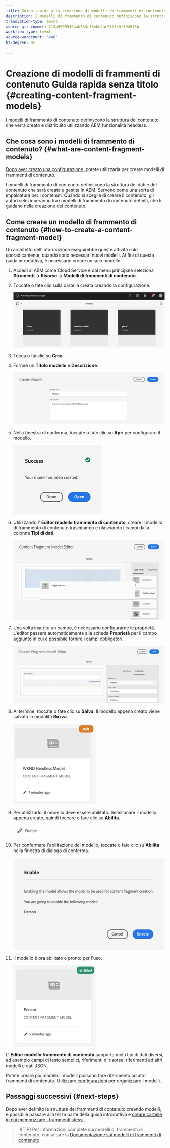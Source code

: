 ```yaml
---
title: Guida rapida alla creazione di modelli di frammenti di contenuto senza titolo
description: I modelli di frammento di contenuto definiscono la struttura del contenuto che verrà creato e distribuito utilizzando AEM funzionalità headless.
translation-type: tm+mt
source-git-commit: 712a99095494ab333cf0ebb2ac9fffe3f5945f3b
workflow-type: tm+mt
source-wordcount: '446'
ht-degree: 0%

---
```



# Creazione di modelli di frammenti di contenuto Guida rapida senza titolo {#creating-content-fragment-models}

I modelli di frammento di contenuto definiscono la struttura del contenuto che verrà creato e distribuito utilizzando AEM funzionalità headless.

## Che cosa sono i modelli di frammento di contenuto? {#what-are-content-fragment-models}

[Dopo aver creato una configurazione, ](create-configuration.md) potete utilizzarla per creare modelli di frammenti di contenuto.

I modelli di frammento di contenuto definiscono la struttura dei dati e del contenuto che sarà creata e gestita in AEM. Servono come una sorta di impalcatura per i contenuti. Quando si sceglie di creare il contenuto, gli autori selezioneranno tra i modelli di frammento di contenuto definiti, che li guidano nella creazione del contenuto.

## Come creare un modello di frammento di contenuto {#how-to-create-a-content-fragment-model}

Un architetto dell&#39;informazione eseguirebbe queste attività solo sporadicamente, quando sono necessari nuovi modelli. Ai fini di questa guida introduttiva, è necessario creare un solo modello.

1. Accedi al AEM come Cloud Service e dal menu principale seleziona **Strumenti -> Risorse -> Modelli di frammenti di contenuto**.
1. Toccate o fate clic sulla cartella creata creando la configurazione.

   ![La cartella models](../assets/models-folder.png)
1. Tocca o fai clic su **Crea**.
1. Fornire un **Titolo modello** e **Descrizione**.

   ![Creare un modello](../assets/models-create.png)
1. Nella finestra di conferma, toccate o fate clic su **Apri** per configurare il modello.

   ![Finestra di conferma](../assets/models-confirmation.png)
1. Utilizzando l&#39; **Editor modello frammento di contenuto**, creare il modello di frammento di contenuto trascinando e rilasciando i campi dalla colonna **Tipi di dati**.

   ![Trascinare i campi](../assets/models-drag-and-drop.png)

1. Una volta inserito un campo, è necessario configurarne le proprietà. L&#39;editor passerà automaticamente alla scheda **Proprietà** per il campo aggiunto in cui è possibile fornire i campi obbligatori.

   ![Configurare le proprietà](../assets/models-configure-properties.png)
1. Al termine, toccate o fate clic su **Salva**. Il modello appena creato viene salvato in modalità **Bozza**.

   ![Modello in modalità bozza](../assets/models-draft.png)
1. Per utilizzarlo, il modello deve essere abilitato. Selezionare il modello appena creato, quindi toccare o fare clic su **Abilita**.

   ![Abilitazione del modello](../assets/models-enable.png)
1. Per confermare l&#39;abilitazione del modello, toccate o fate clic su **Abilita** nella finestra di dialogo di conferma.

   ![Attivazione della finestra di dialogo di conferma](../assets/models-enabling.png)
1. Il modello è ora abilitato e pronto per l&#39;uso.

   ![Modello abilitato](../assets/models-enabled.png)

L&#39; **Editor modello frammento di contenuto** supporta molti tipi di dati diversi, ad esempio campi di testo semplici, riferimenti di risorse, riferimenti ad altri modelli e dati JSON.

Potete creare più modelli. I modelli possono fare riferimento ad altri frammenti di contenuto. Utilizzare [configurazioni](create-configuration.md) per organizzare i modelli.

## Passaggi successivi {#next-steps}

Dopo aver definito le strutture dei frammenti di contenuto creando modelli, è possibile passare alla terza parte della guida introduttiva e [creare cartelle in cui memorizzare i frammenti stessi.](create-assets-folder.md)

>!![TIP]
Per informazioni complete sui modelli di frammenti di contenuto, consultare la [Documentazione sui modelli di frammenti di contenuto](/help/assets/content-fragments/content-fragments-models.md)
